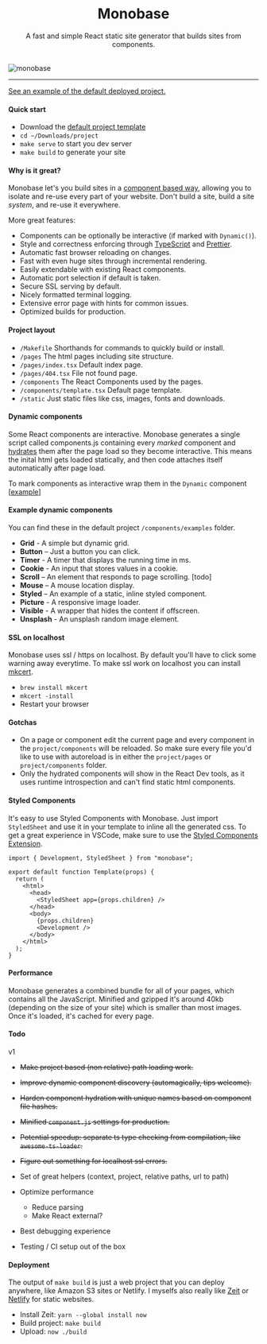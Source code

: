 <h1 align="center">Monobase</h1>

<div align="center">
  A fast and simple React static site generator that builds sites from components.
</div>

<br />

![monobase](https://cl.ly/3s3O3x2N1j0t/Frame@2x.png)

<hr />

[See an example of the default deployed project.](https://romantic-williams-000b9b.netlify.com/)

#### Quick start

- Download the [default project template](https://github.com/koenbok/monobase/raw/master/project.zip)
- `cd ~/Downloads/project`
- `make serve` to start you dev server
- `make build` to generate your site

#### Why is it great?

Monobase let's you build sites in a [component based way](https://reactjs.org/docs/react-component.html), allowing you to isolate and re-use every part of your website. Don't build a site, build a site _system_, and re-use it everywhere.

More great features:

- Components can be optionally be interactive (if marked with `Dynamic()`).
- Style and correctness enforcing through [TypeScript](https://www.typescriptlang.org/) and [Prettier](https://prettier.io/).
- Automatic fast browser reloading on changes.
- Fast with even huge sites through incremental rendering.
- Easily extendable with existing React components.
- Automatic port selection if default is taken.
- Secure SSL serving by default.
- Nicely formatted terminal logging.
- Extensive error page with hints for common issues.
- Optimized builds for production.

#### Project layout

- `/Makefile` Shorthands for commands to quickly build or install.
- `/pages` The html pages including site structure.
- `/pages/index.tsx` Default index page.
- `/pages/404.tsx` File not found page.
- `/components` The React Components used by the pages.
- `/components/template.tsx` Default page template.
- `/static` Just static files like css, images, fonts and downloads.

#### Dynamic components

Some React components are interactive. Monobase generates a single script called components.js containing every _marked_ component and [hydrates](https://reactjs.org/docs/react-dom.html#hydrate) them after the page load so they become interactive. This means the inital html gets loaded statically, and then code attaches itself automatically after page load.

To mark components as interactive wrap them in the `Dynamic` component [[example](https://github.com/koenbok/monobase/blob/master/examples/default.com/components/examples/Timer.tsx#L22)]

#### Example dynamic components

You can find these in the default project `/components/examples` folder.

- **Grid** - A simple but dynamic grid.
- **Button** – Just a button you can click.
- **Timer** - A timer that displays the running time in ms.
- **Cookie** - An input that stores values in a cookie.
- **Scroll** – An element that responds to page scrolling. [todo]
- **Mouse** – A mouse location display.
- **Styled** – An example of a static, inline styled component.
- **Picture** - A responsive image loader.
- **Visible** - A wrapper that hides the content if offscreen.
- **Unsplash** - An unsplash random image element.

#### SSL on localhost

Monobase uses ssl / https on localhost. By default you'll have to click some warning away everytime. To make ssl work on localhost you can install [mkcert](https://github.com/FiloSottile/mkcert).

- `brew install mkcert`
- `mkcert -install`
- Restart your browser

#### Gotchas

- On a page or component edit the current page and every component in the `project/components` will be reloaded. So make sure every file you'd like to use with autoreload is in either the `project/pages` or `project/components` folder.
- Only the hydrated components will show in the React Dev tools, as it uses runtime introspection and can't find static html components.

#### Styled Components

It's easy to use Styled Components with Monobase. Just import `StyledSheet` and use it in your template to inline all the generated css. To get a great experience in VSCode, make sure to use the [Styled Components Extension](https://marketplace.visualstudio.com/items?itemName=jpoissonnier.vscode-styled-components).

```
import { Development, StyledSheet } from "monobase";

export default function Template(props) {
  return (
    <html>
      <head>
        <StyledSheet app={props.children} />
      </head>
      <body>
        {props.children}
        <Development />
      </body>
    </html>
  );
}
```

#### Performance

Monobase generates a combined bundle for all of your pages, which contains all the JavaScript. Minified and gzipped it's around 40kb (depending on the size of your site) which is smaller than most images. Once it's loaded, it's cached for every page.

#### Todo

v1

- ~~Make project based (non relative) path loading work.~~
- ~~Improve dynamic component discovery (automagically, tips welcome).~~
- ~~Harden component hydration with unique names based on component file hashes.~~
- ~~Minified `component.js` settings for production.~~
- ~~Potential speedup: separate ts type checking from compilation, like `awesome-ts-loader`.~~
- ~~Figure out something for localhost ssl errors.~~

- Set of great helpers (context, project, relative paths, url to path)
- Optimize performance
  - Reduce parsing
  - Make React external?
- Best debugging experience
- Testing / CI setup out of the box

#### Deployment

The output of `make build` is just a web project that you can deploy anywhere, like Amazon S3 sites or Netlify. I myselfs also really like [Zeit](https://zeit.co/) or [Netlify](https://netlify.com) for static websites.

- Install Zeit: `yarn --global install now`
- Build project: `make build`
- Upload: `now ./build`

